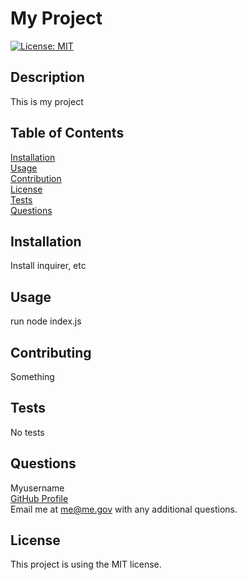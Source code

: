 # My Project  
  [![License: MIT](https://img.shields.io/badge/License-MIT-yellow.svg)](https://opensource.org/licenses/MIT)

## Description
  This is my project

## Table of Contents
  [Installation](#installation)  
  [Usage](#usage)  
  [Contribution](#contribution)  
  [License](#license)  
  [Tests](#tests)  
  [Questions](#questions)

## Installation
  Install inquirer, etc

## Usage
  run node index.js

## Contributing
  Something

## Tests
  No tests

## Questions
  Myusername  
  [GitHub Profile](https://github.com/Myusername)  
  Email me at me@me.gov with any additional questions.

## License
  This project is using the MIT license.
  
